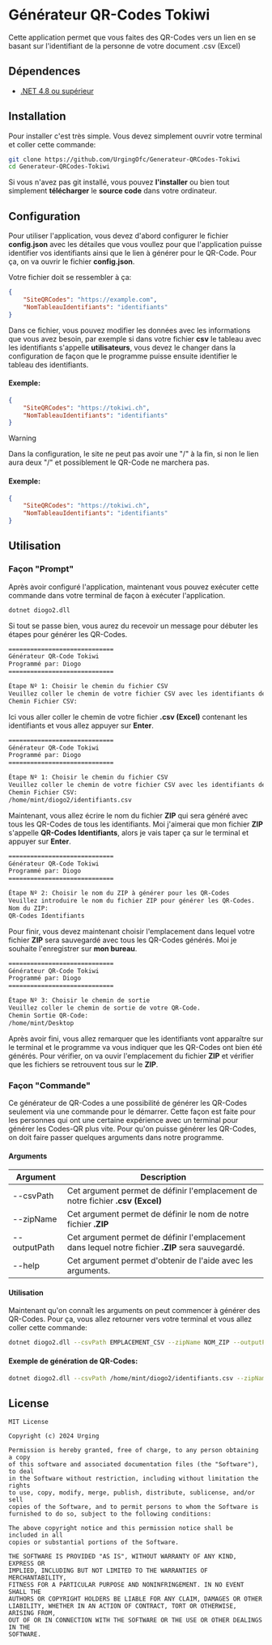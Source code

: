 
# Générateur QR-Codes Tokiwi

Cette application permet que vous faites des QR-Codes vers un lien en se basant sur l'identifiant de la personne de votre document .csv (Excel)



## Dépendences

- [.NET 4.8 ou supérieur](https://learn.microsoft.com/en-us/dotnet/core/install/linux-ubuntu-install?pivots=os-linux-ubuntu-2404&tabs=dotnet8)




## Installation

Pour installer c'est très simple. Vous devez simplement ouvrir votre terminal et coller cette commande:
```bash
git clone https://github.com/UrgingOfc/Generateur-QRCodes-Tokiwi
cd Generateur-QRCodes-Tokiwi
```

Si vous n'avez pas git installé, vous pouvez **l'installer** ou bien tout simplement **télécharger** le **source code** dans votre ordinateur.    

## Configuration

Pour utiliser l'application, vous devez d'abord configurer le fichier **config.json** avec les détailes que vous voullez pour que l'application puisse identifier vos identifiants ainsi que le lien à générer pour le QR-Code. Pour ça, on va ouvrir le fichier **config.json**. 

Votre fichier doit se ressembler à ça:
```json
{
    "SiteQRCodes": "https://example.com",
    "NomTableauIdentifiants": "identifiants"
}
```
Dans ce fichier, vous pouvez modifier les données avec les informations que vous avez besoin, par exemple si dans votre fichier **csv** le tableau avec les identifiants s'appelle **utilisateurs**, vous devez le changer dans la configuration de façon que le programme puisse ensuite identifier le tableau des identifiants.

#### Exemple:
```json
{
    "SiteQRCodes": "https://tokiwi.ch",
    "NomTableauIdentifiants": "identifiants"
}
```

> [!WARNING]  
> Dans la configuration, le site ne peut pas avoir une "/" à la fin, si non le lien aura deux "/" et possiblement le QR-Code ne marchera pas.

#### Exemple:
```json
{
    "SiteQRCodes": "https://tokiwi.ch",
    "NomTableauIdentifiants": "identifiants"
}
```


## Utilisation

### Façon "Prompt"
Après avoir configuré l'application, maintenant vous pouvez exécuter cette commande dans votre terminal de façon à exécuter l'application. 

```bash
dotnet diogo2.dll
```

Si tout se passe bien, vous aurez du recevoir un message pour débuter les étapes pour générer les QR-Codes.
```bash
=============================
Générateur QR-Code Tokiwi
Programmé par: Diogo
=============================

Étape Nº 1: Choisir le chemin du fichier CSV
Veuillez coller le chemin de votre fichier CSV avec les identifiants des utilisateurs.
Chemin Fichier CSV: 

```
Ici vous aller coller le chemin de votre fichier **.csv (Excel)** contenant les identifiants et vous allez appuyer sur **Enter**.

```bash
=============================
Générateur QR-Code Tokiwi
Programmé par: Diogo
=============================

Étape Nº 1: Choisir le chemin du fichier CSV
Veuillez coller le chemin de votre fichier CSV avec les identifiants des utilisateurs.
Chemin Fichier CSV: 
/home/mint/diogo2/identifiants.csv
```

Maintenant, vous allez écrire le nom du fichier **ZIP** qui sera généré avec tous les QR-Codes de tous les identifiants. Moi j'aimerai que mon fichier **ZIP** s'appelle **QR-Codes Identifiants**, alors je vais taper ça sur le terminal et appuyer sur **Enter**.
```bash
=============================
Générateur QR-Code Tokiwi
Programmé par: Diogo
=============================

Étape Nº 2: Choisir le nom du ZIP à générer pour les QR-Codes
Veuillez introduire le nom du fichier ZIP pour générer les QR-Codes.
Nom du ZIP: 
QR-Codes Identifiants
```

Pour finir, vous devez maintenant choisir l'emplacement dans lequel votre fichier **ZIP** sera sauvegardé avec tous les QR-Codes générés. Moi je souhaite l'enregistrer sur **mon bureau**.
```bash
=============================
Générateur QR-Code Tokiwi
Programmé par: Diogo
=============================

Étape Nº 3: Choisir le chemin de sortie
Veuillez coller le chemin de sortie de votre QR-Code.
Chemin Sortie QR-Code: 
/home/mint/Desktop
```

Après avoir fini, vous allez remarquer que les identifiants vont apparaître sur le terminal et le programme va vous indiquer que les QR-Codes ont bien été générés. Pour vérifier, on va ouvir l'emplacement du fichier **ZIP** et vérifier que les fichiers se retrouvent tous sur le **ZIP**.

### Façon "Commande"
Ce générateur de QR-Codes a une possibilité de générer les QR-Codes seulement via une commande pour le démarrer. Cette façon est faite pour les personnes qui ont une certaine expérience avec un terminal pour générer les Codes-QR plus vite. Pour qu'on puisse générer les QR-Codes, on doit faire passer quelques arguments dans notre programme.

#### Arguments
| Argument  | Description |
| ------------- | ------------- |
| --csvPath  | Cet argument permet de définir l'emplacement de notre fichier **.csv (Excel)**  |
| --zipName | Cet argument permet de définir le nom de notre fichier **.ZIP**  |
| --outputPath | Cet argument permet de définir l'emplacement dans lequel notre fichier **.ZIP** sera sauvegardé. |
| --help | Cet argument permet d'obtenir de l'aide avec les arguments. |

#### Utilisation
Maintenant qu'on connaît les arguments on peut commencer à générer des QR-Codes. Pour ça, vous allez retourner vers votre terminal et vous allez coller cette commande:
```bash
dotnet diogo2.dll --csvPath EMPLACEMENT_CSV --zipName NOM_ZIP --outputPath EMPLACEMENT_ZIP
```

#### Exemple de génération de QR-Codes:
```bash
dotnet diogo2.dll --csvPath /home/mint/diogo2/identifiants.csv --zipName output --outputPath /home/mint/diogo2
```



## License
```
MIT License

Copyright (c) 2024 Urging

Permission is hereby granted, free of charge, to any person obtaining a copy
of this software and associated documentation files (the "Software"), to deal
in the Software without restriction, including without limitation the rights
to use, copy, modify, merge, publish, distribute, sublicense, and/or sell
copies of the Software, and to permit persons to whom the Software is
furnished to do so, subject to the following conditions:

The above copyright notice and this permission notice shall be included in all
copies or substantial portions of the Software.

THE SOFTWARE IS PROVIDED "AS IS", WITHOUT WARRANTY OF ANY KIND, EXPRESS OR
IMPLIED, INCLUDING BUT NOT LIMITED TO THE WARRANTIES OF MERCHANTABILITY,
FITNESS FOR A PARTICULAR PURPOSE AND NONINFRINGEMENT. IN NO EVENT SHALL THE
AUTHORS OR COPYRIGHT HOLDERS BE LIABLE FOR ANY CLAIM, DAMAGES OR OTHER
LIABILITY, WHETHER IN AN ACTION OF CONTRACT, TORT OR OTHERWISE, ARISING FROM,
OUT OF OR IN CONNECTION WITH THE SOFTWARE OR THE USE OR OTHER DEALINGS IN THE
SOFTWARE.
```
